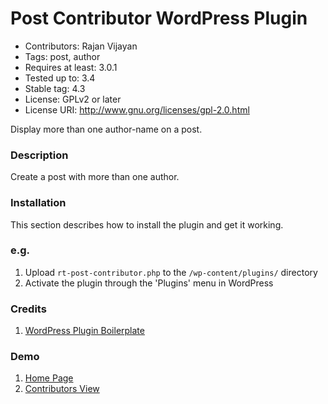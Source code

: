 # Post Contributor WordPress Plugin #
- Contributors: Rajan Vijayan 
- Tags: post, author
- Requires at least: 3.0.1
- Tested up to: 3.4
- Stable tag: 4.3
- License: GPLv2 or later
- License URI: http://www.gnu.org/licenses/gpl-2.0.html

Display more than one author-name on a post.

### Description ###

Create a post with more than one author.

### Installation ###

This section describes how to install the plugin and get it working.

### e.g.

1. Upload `rt-post-contributor.php` to the `/wp-content/plugins/` directory
2. Activate the plugin through the 'Plugins' menu in WordPress

### Credits ###

1. [WordPress Plugin Boilerplate](https://wppb.me/)

### Demo ###

1. [Home Page](https://rajanvijayan.com/contributors/)
2. [Contributors View](https://rajanvijayan.com/contributors/2019/11/07/hello-world/)